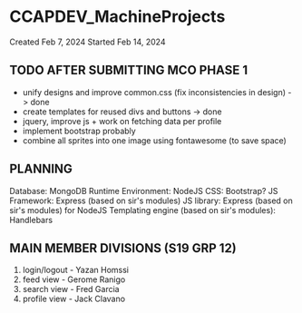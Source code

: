 # CCAPDEV_MachineProjects
Created Feb 7, 2024
Started Feb 14, 2024

## TODO AFTER SUBMITTING MCO PHASE 1
- unify designs and improve common.css (fix inconsistencies in design) -> done 
- create templates for reused divs and buttons -> done 
- jquery, improve js + work on fetching data per profile 
- implement bootstrap probably
- combine all sprites into one image using fontawesome (to save space)

## PLANNING 
Database: MongoDB
Runtime Environment: NodeJS
CSS: Bootstrap?
JS Framework: Express (based on sir's modules)
JS library: Express (based on sir's modules) for NodeJS
Templating engine (based on sir's modules): Handlebars

## MAIN MEMBER DIVISIONS (S19 GRP 12)
1. login/logout - Yazan Homssi
2. feed view - Gerome Ranigo
3. search view - Fred Garcia
4. profile view - Jack Clavano